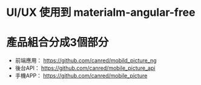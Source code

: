 # UI/UX 使用到 materialm-angular-free

# 產品組合分成3個部分
  - 前端應用： https://github.com/canred/mobild_picture_ng
  - 後台API：  https://github.com/canred/mobile_picture_api
  - 手機APP：  https://github.com/canred/mobile_picture
